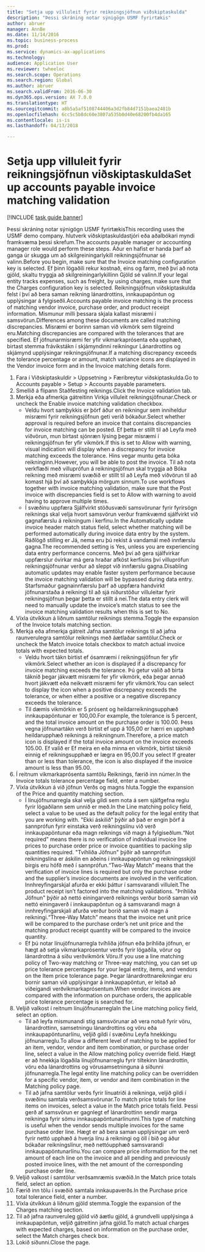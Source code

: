```yaml
--- 
title: "Setja upp villuleit fyrir reikningsjöfnun viðskiptaskulda"
description: "Þessi skráning notar sýnigögn USMF fyrirtækis"
author: abruer
manager: AnnBe
ms.date: 11/14/2016
ms.topic: business-process
ms.prod: 
ms.service: dynamics-ax-applications
ms.technology: 
audience: Application User
ms.reviewer: twheeloc
ms.search.scope: Operations
ms.search.region: Global
ms.author: abruer
ms.search.validFrom: 2016-06-30
ms.dyn365.ops.version: AX 7.0.0
ms.translationtype: HT
ms.sourcegitcommit: a8b5a5af5108744406a3d2fb84d7151baea2481b
ms.openlocfilehash: 6cc5c5b8dc60e3807a535b0d40e68200fb4da165
ms.contentlocale: is-is
ms.lasthandoff: 04/13/2018

---
```


# <a name="set-up-accounts-payable-invoice-matching-validation"></a><span data-ttu-id="5cb90-103">Setja upp villuleit fyrir reikningsjöfnun viðskiptaskulda</span><span class="sxs-lookup"><span data-stu-id="5cb90-103">Set up accounts payable invoice matching validation</span></span>

[!INCLUDE [task guide banner](../../includes/task-guide-banner.md)]

<span data-ttu-id="5cb90-104">Þessi skráning notar sýnigögn USMF fyrirtækis</span><span class="sxs-lookup"><span data-stu-id="5cb90-104">This recording uses the USMF demo company.</span></span> <span data-ttu-id="5cb90-105">hlutverk viðskiptaskuldastjóri eða aðalbókari myndi framkvæma þessi skrefum.</span><span class="sxs-lookup"><span data-stu-id="5cb90-105">The accounts payable manager or accounting manager role would perform these steps.</span></span> <span data-ttu-id="5cb90-106">Áður en hafist er handa þarf að ganga úr skugga um að skilgreiningarlykill reikningsjöfnunar sé valinn.</span><span class="sxs-lookup"><span data-stu-id="5cb90-106">Before you begin, make sure that the Invoice matching configuration key is selected.</span></span> <span data-ttu-id="5cb90-107">Ef þinn lögaðili rekur kostnað, eins og farm, með því að nota gjöld, skaltu tryggja að skilgreiningarlykillinn Gjöld sé valinn.</span><span class="sxs-lookup"><span data-stu-id="5cb90-107">If your legal entity tracks expenses, such as freight, by using charges, make sure that the Charges configuration key is selected.</span></span>  <span data-ttu-id="5cb90-108">Reikningsjöfnun viðskiptaskulda felst í því að bera saman reikning lánardrottins, innkaupapöntun og upplýsingar á fylgiseðli.</span><span class="sxs-lookup"><span data-stu-id="5cb90-108">Accounts payable invoice matching is the process of matching vendor invoice, purchase order, and product receipt information.</span></span> <span data-ttu-id="5cb90-109">Mismunur milli þessara skjala kallast misræmi í samsvörun.</span><span class="sxs-lookup"><span data-stu-id="5cb90-109">Differences among these documents are called matching discrepancies.</span></span> <span data-ttu-id="5cb90-110">Misræmi er borinn saman við vikmörk sem tilgreind eru.</span><span class="sxs-lookup"><span data-stu-id="5cb90-110">Matching discrepancies are compared with the tolerances that are specified.</span></span> <span data-ttu-id="5cb90-111">Ef jöfnunarmisræmi fer yfir vikmarkaprósenta eða upphæð, birtast stemma frávikstákn í skjámyndinni reikningur Lánardrottins og skjámynd upplýsingar reikningsjöfnunar.</span><span class="sxs-lookup"><span data-stu-id="5cb90-111">If a matching discrepancy exceeds the tolerance percentage or amount, match variance icons are displayed in the Vendor invoice form and in the Invoice matching details form.</span></span>

1. <span data-ttu-id="5cb90-112">Fara í Viðskiptaskuldir > Uppsetning > Færibreytur viðskiptaskulda.</span><span class="sxs-lookup"><span data-stu-id="5cb90-112">Go to Accounts payable > Setup > Accounts payable parameters.</span></span>
2. <span data-ttu-id="5cb90-113">Smellið á flipann Staðfesting reiknings.</span><span class="sxs-lookup"><span data-stu-id="5cb90-113">Click the Invoice validation tab.</span></span>
3. <span data-ttu-id="5cb90-114">Merkja eða afmerkja gátreitinn Virkja villuleit reikningsjöfnunar.</span><span class="sxs-lookup"><span data-stu-id="5cb90-114">Check or uncheck the Enable invoice matching validation checkbox.</span></span>
    * <span data-ttu-id="5cb90-115">Veldu hvort samþykkis er þörf áður en reikningur sem inniheldur misræmi fyrir reikningsjöfnun geti verið bókaður.</span><span class="sxs-lookup"><span data-stu-id="5cb90-115">Select whether approval is required before an invoice that contains discrepancies for invoice matching can be posted.</span></span> <span data-ttu-id="5cb90-116">Ef þetta er stillt til að Leyfa með viðvörun, mun birtast sjónræn lýsing þegar misræmi í reikningsjöfnun fer yfir vikmörk.</span><span class="sxs-lookup"><span data-stu-id="5cb90-116">If this is set to Allow with warning, visual indication will display when a discrepancy for invoice matching exceeds the tolerance.</span></span> <span data-ttu-id="5cb90-117">Hins vegar muntu geta bóka reikninginn.</span><span class="sxs-lookup"><span data-stu-id="5cb90-117">However, you will be able to post the invoice.</span></span> <span data-ttu-id="5cb90-118">Til að nota verkflæði með villuprófun á reikningsjöfnun skal tryggja að Bóka reikning með misræmi svæðið er stillt til að Leyfa með viðvörun til að komast hjá því að samþykkja mörgum sinnum.</span><span class="sxs-lookup"><span data-stu-id="5cb90-118">To use workflows together with invoice matching validation, make sure that the Post invoice with discrepancies field is set to Allow with warning to avoid having to approve multiple times.</span></span>  
    * <span data-ttu-id="5cb90-119">Í svæðinu uppfæra Sjálfvirkt stöðusvæði samsvörunar fyrir fyrirsögn reiknings skal velja hvort samsvörun verður framkvæmd sjálfvirkt við gagnafærslu á reikningum í kerfinu.</span><span class="sxs-lookup"><span data-stu-id="5cb90-119">In the Automatically update invoice header match status field, select whether matching will be performed automatically during invoice data entry by the system.</span></span> <span data-ttu-id="5cb90-120">Ráðlögð stilling er Já, nema eru þú rekist á vandamál með innfærslu gagna.</span><span class="sxs-lookup"><span data-stu-id="5cb90-120">The recommended setting is Yes, unless you are experiencing data entry performance concerns.</span></span> <span data-ttu-id="5cb90-121">Með því að gera sjálfvirkar uppfærslur óvirkar má gera hraðar afköst kerfisins því villuprófun reikningsjöfnunar verður að sleppt við innfærslu gagna.</span><span class="sxs-lookup"><span data-stu-id="5cb90-121">Disabling automatic updates may enable faster system performance because the invoice matching validation will be bypassed during data entry.</span></span> <span data-ttu-id="5cb90-122">Starfsmaður gagnainnfærslu þarf að uppfæra handvirkt jöfnunarstaða á reikningi til að sjá niðurstöður villuleitar fyrir reikningsjöfnun þegar þetta er stillt á nei.</span><span class="sxs-lookup"><span data-stu-id="5cb90-122">The data entry clerk will need to manually update the invoice’s match status to see the invoice matching validation results when this is set to No.</span></span>  
4. <span data-ttu-id="5cb90-123">Víxla útvíkkun á liðnum samtölur reiknings stemma.</span><span class="sxs-lookup"><span data-stu-id="5cb90-123">Toggle the expansion of the Invoice totals matching section.</span></span>
5. <span data-ttu-id="5cb90-124">Merkja eða afmerkja gátreit Jafna samtölur reiknings til að jafna raunverulegra samtölur reiknings með áætlaðar samtölur.</span><span class="sxs-lookup"><span data-stu-id="5cb90-124">Check or uncheck the Match invoice totals checkbox to match actual invoice totals with expected totals.</span></span>
    * <span data-ttu-id="5cb90-125">Veldu hvort tákn birtist ef ósamræmi í reikningsjöfnun fer yfir vikmörk.</span><span class="sxs-lookup"><span data-stu-id="5cb90-125">Select whether an icon is displayed if a discrepancy for invoice matching exceeds the tolerance.</span></span> <span data-ttu-id="5cb90-126">Þú getur valið að birta táknið þegar jákvætt misræmi fer yfir vikmörk, eða þegar annað hvort jákvætt eða neikvætt misræmi fer yfir vikmörk.</span><span class="sxs-lookup"><span data-stu-id="5cb90-126">You can select to display the icon when a positive discrepancy exceeds the tolerance, or when either a positive or a negative discrepancy exceeds the tolerance.</span></span>  
    * <span data-ttu-id="5cb90-127">Til dæmis vikmörkin er 5 prósent og heildarreikningsupphæð innkaupapöntunar er 100,00.</span><span class="sxs-lookup"><span data-stu-id="5cb90-127">For example, the tolerance is 5 percent, and the total invoice amount on the purchase order is 100.00.</span></span> <span data-ttu-id="5cb90-128">Þess vegna jöfnunartákn verð birtist ef upp á 105,00 er hærri en upphæð heildarupphæð reiknings á reikningnum.</span><span class="sxs-lookup"><span data-stu-id="5cb90-128">Therefore, a price match icon is displayed if the total invoice amount on the invoice exceeds 105.00.</span></span> <span data-ttu-id="5cb90-129">Ef valið er Ef meira en eða minna en vikmörk, birtist táknið einnig ef reikningsupphæð er lægra en 95,00.</span><span class="sxs-lookup"><span data-stu-id="5cb90-129">If you select If greater than or less than tolerance, the icon is also displayed if the invoice amount is less than 95.00.</span></span>  
6. <span data-ttu-id="5cb90-130">Í reitnum vikmarkaprósenta samtölu Reiknings, færið inn númer.</span><span class="sxs-lookup"><span data-stu-id="5cb90-130">In the Invoice totals tolerance percentage field, enter a number.</span></span>
7. <span data-ttu-id="5cb90-131">Víxla útvíkkun á við jöfnun Verðs og magns hluta.</span><span class="sxs-lookup"><span data-stu-id="5cb90-131">Toggle the expansion of the Price and quantity matching section.</span></span>
    * <span data-ttu-id="5cb90-132">Í línujöfnunarregla skal velja gildi sem nota á sem sjálfgefna reglu fyrir lögaðilann sem unnið er með.</span><span class="sxs-lookup"><span data-stu-id="5cb90-132">In the Line matching policy field, select a value to be used as the default policy for the legal entity that you are working with.</span></span> <span data-ttu-id="5cb90-133">"Ekki áskilið" þýðir að það er engin þörf á sannprófun fyrir einstaka verð reikningslínu við verð innkaupapöntunar eða magn reiknings við magn á fylgiseðlum.</span><span class="sxs-lookup"><span data-stu-id="5cb90-133">“Not required” means there is no verification of individual invoice line prices to purchase order price or invoice quantities to packing slip quantities required.</span></span> <span data-ttu-id="5cb90-134">"Tvíhliða Jöfnun" þýðir að sannprófun reikningslína er áskilin en aðeins í innkaupapöntun og reikningsskjöl birgis eru höfð með í sannprófun.</span><span class="sxs-lookup"><span data-stu-id="5cb90-134">“Two-Way Match” means that the verification of invoice lines is required but only the purchase order and the supplier’s invoice documents are involved in the verification.</span></span> <span data-ttu-id="5cb90-135">Innhreyfingarskjal afurða er ekki þáttur í samsvarandi villuleit.</span><span class="sxs-lookup"><span data-stu-id="5cb90-135">The product receipt isn’t factored into the matching validations.</span></span> <span data-ttu-id="5cb90-136">"Þríhliða Jöfnun" þýðir að nettó einingarverð reiknings verður borið saman við nettó einingaverð í innkaupapöntun og á samsvarandi magn á innhreyfingarskjali afurða verður borið saman við magn á reikningi.</span><span class="sxs-lookup"><span data-stu-id="5cb90-136">“Three-Way Match” means that the invoice net unit price will be compared to the purchase order’s net unit price and the matching product receipt quantity will be compared to the invoice quantity.</span></span>  
    * <span data-ttu-id="5cb90-137">Ef þú notar línujöfnunarregla tvíhliða jöfnun eða þríhliða jöfnun, er hægt að setja vikmarkaprósentur verðs fyrir lögaðila, vörur og lánardrottna á síðu verðvikmörk Vöru.</span><span class="sxs-lookup"><span data-stu-id="5cb90-137">If you use a line matching policy of Two-way matching or Three-way matching, you can set up price tolerance percentages for your legal entity, items, and vendors on the Item price tolerance page.</span></span> <span data-ttu-id="5cb90-138">Þegar lánardrottnareikningar eru bornir saman við upplýsingar á innkaupapöntun, er leitað að viðeigandi verðvikmarkaprósentum.</span><span class="sxs-lookup"><span data-stu-id="5cb90-138">When vendor invoices are compared with the information on purchase orders, the applicable price tolerance percentage is searched for.</span></span>  
8. <span data-ttu-id="5cb90-139">Veljið valkost í reitnum línujöfnunarregla</span><span class="sxs-lookup"><span data-stu-id="5cb90-139">In the Line matching policy field, select an option.</span></span>
    * <span data-ttu-id="5cb90-140">Til að leyfa mismunandi stig samsvörunar að vera notuð fyrir vöru, lánardrottinn, samsetningu lánardrottins og vöru eða innkaupapöntunarlínu, veljið gildi í svæðinu Leyfa hnekkingu jöfnunarreglu.</span><span class="sxs-lookup"><span data-stu-id="5cb90-140">To allow a different level of matching to be applied for an item, vendor, vendor and item combination, or purchase order line, select a value in the Allow matching policy override field.</span></span> <span data-ttu-id="5cb90-141">Hægt er að hnekkja lögaðila línujöfnunarreglu fyrir tiltekinn lánardrottin, vöru eða lánardrottins og vörusamsetninguna á síðunni jöfnunarregla.</span><span class="sxs-lookup"><span data-stu-id="5cb90-141">The legal entity line matching policy can be overridden for a specific vendor, item, or vendor and item combination in the Matching policy page.</span></span>  
    * <span data-ttu-id="5cb90-142">Til að jafna samtölur verðs fyrir línuatriði á reikninga, veljið gildi í svæðinu samtala verðsamsvörunar.</span><span class="sxs-lookup"><span data-stu-id="5cb90-142">To match price totals for line items on invoices, select a value in the Match price totals field.</span></span> <span data-ttu-id="5cb90-143">Þessi gerð af samsvörun er gagnlegt ef lánardrottinn sendir marga reikninga fyrir sömu innkaupapöntunarlínunni.</span><span class="sxs-lookup"><span data-stu-id="5cb90-143">This type of matching is useful when the vendor sends multiple invoices for the same purchase order line.</span></span> <span data-ttu-id="5cb90-144">Hægt er að bera saman upplýsingar um verð fyrir nettó upphæð á hverja línu á reikningi og öll í bið og áður bókaðar reikningslínur, með nettóupphæð samsvarandi innkaupapöntunarlínu.</span><span class="sxs-lookup"><span data-stu-id="5cb90-144">You can compare price information for the net amount of each line on the invoice and all pending and previously posted invoice lines, with the net amount of the corresponding purchase order line.</span></span>  
9. <span data-ttu-id="5cb90-145">Veljið valkost í samtölur verðsamræmis svæðið.</span><span class="sxs-lookup"><span data-stu-id="5cb90-145">In the Match price totals field, select an option.</span></span>
10. <span data-ttu-id="5cb90-146">Færið inn tölu í svæðið samtala innkaupaverðs.</span><span class="sxs-lookup"><span data-stu-id="5cb90-146">In the Purchase price total tolerance field, enter a number.</span></span>
11. <span data-ttu-id="5cb90-147">Víxla útvíkkun á liðnum gjöld stemma.</span><span class="sxs-lookup"><span data-stu-id="5cb90-147">Toggle the expansion of the Charges matching section.</span></span>
12. <span data-ttu-id="5cb90-148">Til að jafna raunveruleg gjöld við áætlu gjöld, á grundvelli upplýsinga á innkaupapöntun, veljið gátreitinn jafna gjöld.</span><span class="sxs-lookup"><span data-stu-id="5cb90-148">To match actual charges with expected charges, based on information on the purchase order, select the Match charges check box.</span></span>
13. <span data-ttu-id="5cb90-149">Lokið síðunni.</span><span class="sxs-lookup"><span data-stu-id="5cb90-149">Close the page.</span></span>


